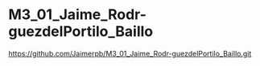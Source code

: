 # M3_01_Jaime_Rodr-guezdelPortilo_Baillo
https://github.com/Jaimerpb/M3_01_Jaime_Rodr-guezdelPortilo_Baillo.git
